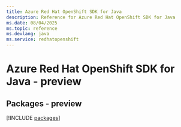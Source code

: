 ```yaml
---
title: Azure Red Hat OpenShift SDK for Java
description: Reference for Azure Red Hat OpenShift SDK for Java
ms.date: 08/04/2025
ms.topic: reference
ms.devlang: java
ms.service: redhatopenshift
---
```

# Azure Red Hat OpenShift SDK for Java - preview
## Packages - preview
[!INCLUDE [packages](red-hat-openshift-index.md)]